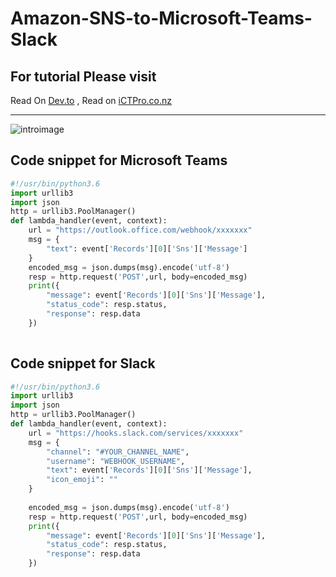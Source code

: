 # Amazon-SNS-to-Microsoft-Teams-Slack

## For tutorial Please visit 
Read On [Dev.to](https://dev.to/anuvindhs/how-to-send-aws-notifications-aws-sns-to-microsoft-teams-1d1l) , 
Read on [iCTPro.co.nz](https://ictpro.co.nz/how-to-send-aws-notifications-aws-sns-to-microsoft-teams/)

-----

![introimage](https://dev-to-uploads.s3.amazonaws.com/uploads/articles/tpf2trjki62z5qmrgmwf.png)
## Code snippet for Microsoft Teams

```python
#!/usr/bin/python3.6
import urllib3 
import json
http = urllib3.PoolManager() 
def lambda_handler(event, context): 
    url = "https://outlook.office.com/webhook/xxxxxxx"    
    msg = {
        "text": event['Records'][0]['Sns']['Message']
    }
    encoded_msg = json.dumps(msg).encode('utf-8')
    resp = http.request('POST',url, body=encoded_msg)
    print({
        "message": event['Records'][0]['Sns']['Message'], 
        "status_code": resp.status, 
        "response": resp.data
    })
    
 ```

## Code snippet for Slack
```python
#!/usr/bin/python3.6
import urllib3
import json
http = urllib3.PoolManager()
def lambda_handler(event, context):
    url = "https://hooks.slack.com/services/xxxxxxx"
    msg = {
        "channel": "#YOUR_CHANNEL_NAME",
        "username": "WEBHOOK_USERNAME",
        "text": event['Records'][0]['Sns']['Message'],
        "icon_emoji": ""
    }
    
    encoded_msg = json.dumps(msg).encode('utf-8')
    resp = http.request('POST',url, body=encoded_msg)
    print({
        "message": event['Records'][0]['Sns']['Message'], 
        "status_code": resp.status, 
        "response": resp.data
    })
```
